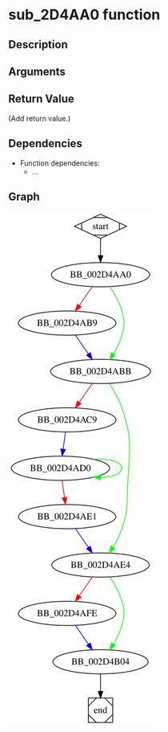 # sub_2D4AA0 function

## Description



## Arguments


## Return Value

(Add return value.)

## Dependencies

* Function dependencies:
  * ...

## Graph

![sub_2D4AA0 Graph](../svg/sub_2D4AA0.svg "sub_2D4AA0 Graph")


